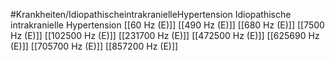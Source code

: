 #Krankheiten/IdiopathischeintrakranielleHypertension
Idiopathische intrakranielle Hypertension
[[60 Hz (E)]]
[[490 Hz (E)]]
[[680 Hz (E)]]
[[7500 Hz (E)]]
[[102500 Hz (E)]]
[[231700 Hz (E)]]
[[472500 Hz (E)]]
[[625690 Hz (E)]]
[[705700 Hz (E)]]
[[857200 Hz (E)]]